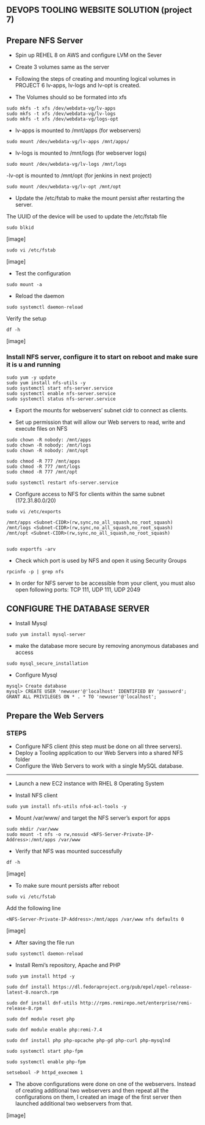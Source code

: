 ## DEVOPS TOOLING WEBSITE SOLUTION (project 7)

## Prepare NFS Server
- Spin up REHEL 8 on AWS and configure LVM on the Sever
- Create 3 volumes same as the server
- Following the steps of creating and mounting logical volumes in PROJECT 6 lv-apps, lv-logs and lv-opt is created.

- The Volumes should so be formated into xfs
```
sudo mkfs -t xfs /dev/webdata-vg/lv-apps
sudo mkfs -t xfs /dev/webdata-vg/lv-logs
sudo mkfs -t xfs /dev/webdata-vg/logs-opt
```
- lv-apps is mounted to /mnt/apps (for webservers)
```
sudo mount /dev/webdata-vg/lv-apps /mnt/apps/
```
- lv-logs is mounted to /mnt/logs (for webserver logs)
```
sudo mount /dev/webdata-vg/lv-logs /mnt/logs
```

-lv-opt is mounted to /mnt/opt (for jenkins in next project)
```
sudo mount /dev/webdata-vg/lv-opt /mnt/opt
```
- Update the /etc/fstab to make the mount persist after restarting the server.

The UUID of the device will be used to update the /etc/fstab file
```
sudo blkid
```
[image]
```
sudo vi /etc/fstab
```
[image]

- Test the configuration
```
sudo mount -a
```
- Reload the daemon
```
sudo systemctl daemon-reload
```
Verify the setup
```
df -h
```
[image]

### Install NFS server, configure it to start on reboot and make sure it is u and running ###

```
sudo yum -y update
sudo yum install nfs-utils -y
sudo systemctl start nfs-server.service
sudo systemctl enable nfs-server.service
sudo systemctl status nfs-server.service
```
- Export the mounts for webservers’ subnet cidr to connect as clients. 

- Set up permission that will allow our Web servers to read, write and execute files on NFS
```
sudo chown -R nobody: /mnt/apps
sudo chown -R nobody: /mnt/logs
sudo chown -R nobody: /mnt/opt

sudo chmod -R 777 /mnt/apps
sudo chmod -R 777 /mnt/logs
sudo chmod -R 777 /mnt/opt

sudo systemctl restart nfs-server.service
```

- Configure access to NFS for clients within the same subnet (172.31.80.0/20)
```
sudo vi /etc/exports

/mnt/apps <Subnet-CIDR>(rw,sync,no_all_squash,no_root_squash)
/mnt/logs <Subnet-CIDR>(rw,sync,no_all_squash,no_root_squash)
/mnt/opt <Subnet-CIDR>(rw,sync,no_all_squash,no_root_squash)


sudo exportfs -arv
```
- Check which port is used by NFS and open it using Security Groups
```
rpcinfo -p | grep nfs
```
- In order for NFS server to be accessible from your client, you must also open following ports: TCP 111, UDP 111, UDP 2049
 
## CONFIGURE THE DATABASE SERVER



- Install Mysql
```
sudo yum install mysql-server
```
- make the database more secure by removing anonymous databases and access
```
sudo mysql_secure_installation
```
- Configure Mysql
```
mysql> Create database
mysql> CREATE USER 'newuser'@'localhost' IDENTIFIED BY 'password';
GRANT ALL PRIVILEGES ON * . * TO 'newuser'@'localhost';
```
## Prepare the Web Servers
### STEPS
- Configure NFS client (this step must be done on all three servers).
- Deploy a Tooling application to our Web Servers into a shared NFS folder
- Configure the Web Servers to work with a single MySQL database.
***
- Launch a new EC2 instance with RHEL 8 Operating System

- Install NFS client
```
sudo yum install nfs-utils nfs4-acl-tools -y
```
- Mount /var/www/ and target the NFS server’s export for apps
```
sudo mkdir /var/www
sudo mount -t nfs -o rw,nosuid <NFS-Server-Private-IP-Address>:/mnt/apps /var/www
```
- Verify that NFS was mounted successfully
```
df -h
```
[image]
- To make sure mount persists after reboot
```
sudo vi /etc/fstab
```
Add the following line
```
<NFS-Server-Private-IP-Address>:/mnt/apps /var/www nfs defaults 0 
```
[image]

- After saving the file run
```
sudo systemctl daemon-reload
```
- Install Remi’s repository, Apache and PHP
```
sudo yum install httpd -y

sudo dnf install https://dl.fedoraproject.org/pub/epel/epel-release-latest-8.noarch.rpm

sudo dnf install dnf-utils http://rpms.remirepo.net/enterprise/remi-release-8.rpm

sudo dnf module reset php

sudo dnf module enable php:remi-7.4

sudo dnf install php php-opcache php-gd php-curl php-mysqlnd

sudo systemctl start php-fpm

sudo systemctl enable php-fpm

setsebool -P httpd_execmem 1
```
- The above configurations were done on one of the webservers. Instead of creating additional two webservers and then repeat all the configurations on them, I created an image of the first server then launched additional two webservers from that.

[image]